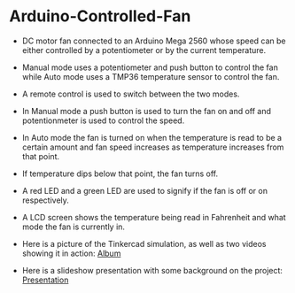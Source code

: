 # Arduino-Controlled-Fan
* DC motor fan connected to an Arduino Mega 2560 whose speed can be either controlled by a potentiometer or by the current temperature.<br/>
* Manual mode uses a potentiometer and push button to control the fan while Auto mode uses a TMP36 temperature sensor to control the fan.<br/> 
* A remote control is used to switch between the two modes.<br/>
* In Manual mode a push button is used to turn the fan on and off and potentionmeter is used to control the speed.<br/>
* In Auto mode the fan is turned on when the temperature is read to be a certain amount and fan speed increases as temperature increases from that point.<br/>
* If temperature dips below that point, the fan turns off.<br/>
* A red LED and a green LED are used to signify if the fan is off or on respectively.<br/>
* A LCD screen shows the temperature being read in Fahrenheit and what mode the fan is currently in.<br/>

* Here is a picture of the Tinkercad simulation, as well as two videos showing it in action: [Album](https://photos.app.goo.gl/taE7hkpG25e6g4wKA) 
* Here is a slideshow presentation with some background on the project: [Presentation](https://docs.google.com/presentation/d/1WH_MV_sWeM89hG3IIGQj6spmC00l_MNr5ah9GDILRXQ/edit?usp=sharing)
